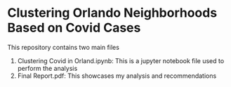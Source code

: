 # Clustering Orlando Neighborhoods Based on Covid Cases

This repository contains two main files
1. Clustering Covid in Orland.ipynb:  This is a jupyter notebook file used to perform the analysis
2. Final Report.pdf: This showcases my analysis and recommendations